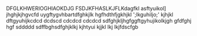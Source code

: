 DFGLKHWERIOGHIAOKDJG
FSDJKFHASLKJFLKdagfkl
asftyuikol]
jhghjkjhgvcfd
uygftygvhbartdfghkjlk
hgfhdthfjgkhjkl
';lkguhiljo;'
kjhjkl
dftgyuhijkcdcd
dcdscd
cdcdcd
cdcdcd
sdfghjkljhgfggftgyhujikolkjgh
gfdfghj
hgf
sddddd
sdffbghsdfghjklkj
kjhtyui
kjjkl
lkj
lkjfdscfgb
